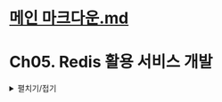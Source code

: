 # [메인 마크다운.md](README.md)

# Ch05. Redis 활용 서비스 개발
<details>
<summary>펼치기/접기</summary>

## 01. REST API와 MVC 패턴 장/단점
<details>
<summary>펼치기/접기</summary>

### [MVC 패턴]  

                                          
사용자 → `**Browser**` → `**View**` → `**Controller**` → `**Model**`(Service, Repository)   
　　　　　　　　　　　　　　　　　　　　　　　　　　　　↓  
　　　　　　　　　　　　　　　　　　　　　　　　　　　`**Data**`  
　　　　　　　　　　　　　　　　　　　　　　　　  　　(SQL, NoSQL)


- **장점** : 분리, 확장 편의성  
  - `분리`: 각 역할을 명확히 분리함으로써, 사용자 인터페이스(View), 비즈니스 로직(Model), 요청 처리(Controller) 등을 독립적으로 개발하고 유지보수할 수 있다．
  - `확장성`: 각 컴포넌트를 독립적으로 수정하고 확장할 수 있어, 시스템을 쉽게 확장할 수 있다.  
             새로운 기능을 추가하거나 변경할 때 기존 구조에 미치는 영향을 최소화할 수 있다.
- **단점** : View ↔ Model간 의존성 발생, 시간 지날수록 복잡성 증가
  - `View ↔ Model 간 의존성 발생`: View가 Model의 데이터를 기반으로 동작하기 때문에 View와 Model 간의 간접적인 의존성이 생깁니다. 이로 인해 시스템이 커지면 의존 관계가 복잡해질 수 있다.
  - `시간이 지날수록 복잡성 증가`: 시스템 규모가 커지면 MVC 패턴을 유지하는 데 복잡도가 증가할 수 있다.  
       여러 Controller와 View가 얽히게 되면 관리가 어려워질 수 있다.
    - 특히, 대형 애플리케이션에서는 View와 Controller 간의 관계가 복잡해져서 코드가 비대해지고, 관리와 유지보수가 어려워질 수 있다.

</details>

## 02. Redis Library 종류
<details>
<summary>펼치기/접기</summary>

### Lettuce vs Jedis

[비교 링크](https://redis.com/blog/jedis-vs-lettuce-an-exploration/)

- #### **Jedis** : 낮은 개발 복잡도.
  - 사용이 간단하며 낮은 개발 복잡도를 제공한다.
  - 동기 방식의 데이터 처리에 적합하며, 비교적 간단한 Redis 활용에 적합하다.
- #### **Lettuce** : 다양한 옵션 존재(advanced), Scaling, non-blocing reactive application에 유리
  - 다양한 옵션과 고급 기능(advanced)을 제공한다.
  - Scaling에 유리하다.
    - 여러 Redis 서버를 조합하여 데이터를 분산처리 하거나, Redis Cluster와 같은 환경에서 데이터 처리 성능을 확장하는 데 적합하다.
    - 대량의 데이터를 처리하거나 다중 사용자 요청을 처리할 때, 수평 확장을 통해 성능을 향상시킬 수 있다.
  - 비동기 반응형 애플리케이션 지원 (non-blocking reactive application)
    - 네트워크 요청이나 Redis 작업을 수행하는 동안 스레드가 대기하지 않고 다른 작업을 수행할 수 있도록 설계되어 있다.
    - WebFlux, Reactor, RxJava와 같은 반응형 프로그래밍 도구와 잘 연동된다.
    - 이를 통해 고성능 이벤트 기반 애플리케이션 개발이 가능하며, 대규모 트래픽 환경에서도 효율적으로 리소스를 활용할 수 있다.
</details>

## 03. 가격정보데이터와 Redis Data Type
<details>
<summary>펼치기/접기</summary>

### 자료구조 종류
- #### **String**: 1:1관계
  - key-value 형태로 하나의 key에 하나의 value를 매핑한다.
  - 단순한 key-value 매핑 구조라서, Java의 Map과 유사하다.
- #### **List**: 순서존재, Queue와 Stack으로 사용
  - 순서가 있어서 데이터를 삽입한 순서대로 처리된다.
  - LPUSH, RPUSH 명령어를 통해 **Queue(FIFO)**와 Stack(LIFO) 구조로 사용 가능하다.
- #### **Sets**: 순서와 관계없이 저장, 중복 불가
  - 리스트처럼 여러 개의 값을 저장할 수 있지만, 순서는 중요하지 않다.
  - Set은 중복을 허용하지 않으며, 하나의 key에 여러 개의 Set 요소가 들어갈 수 있다.
- #### **`Sorted Sets`**: ZSET, Scode 개념 존재. Set과 같은데 정렬이 필요한 곳에 사용
  - Set과 비슷하지만, 각 요소에 Double 타입의 Score를 부여해서 정렬할 수 있다.
  - Score에 따라 자동으로 정렬되며, 순위 기반으로 데이터를 처리할 때 유용하다.
  - Double 타입(score)에 맞춰서 값의 크기에 따라 편리하게 조회할 수 있다.
    - 예를 들어, 가격이 100개가 있을 때, 가장 낮은 가격을 찾으려면 가장 작은 Score 값을 찾으면 된다.
    - RDB 환경에서 가격을 기준으로 ORDER BY를 사용하여 가장 저렴한 가격을 찾는 것과 유사하다.  
      그러나 Sorted Sets는 이미 정렬된 상태에서 값을 가져올 수 있어, 미리 정렬된 값을 빠르게 조회할 수 있는 장점이 있다.
- #### **Hashes**: Field:Value형태 여러 커플 존재. RDB의 TABLE 개념으로 많이 사용
  - 1:다 관계를 저장할 수 있다.
  - RDB의 테이블과 비슷한 구조로, 하나의 key에 여러 개의 field와 value를 매핑한다.
    - 예시: Key(테이블): A, Field(컬럼): 기억, Value: 1
  - RDB에 데이터를 저장하기 전 혹은 캐시 형태로 활용할 때 유용하다.

### Soroted Set(ZSET) 기본 명령어
- **ZADD**: 입력
  - 데이터를 추가한다.
- **ZCARD**: Count
  - 지정된 키에 몇개의 멤버가 들어있는지 카운팅한다.
- **ZRANGE**: 정렬순서로 조회
  - 예를들어 10개씩 조회한다면 1~10까지 조회하며, 인덱스는 0부터 시작한다. (0~9)
  - 만약 20개 항목이 필요하면 0~19까지 조회할 수 있다.
- **ZRANGEBYSCORE**: Score로 조회
  - 가격정보로 예를들면 1만원 ~ 2만원 사이 제품 중 가장 저렴한 것을 조회할 수 있다.
- **ZREM**: 삭제
  - 예를 들어, 더 이상 판매하지 않는 상품을 삭제할 때 사용한다.
- **ZSCORE**: 특정 멤버의 Scroe를 조회
  - 예를 들어, 제품의 가격을 조회할 때 사용된다.
- **ZRANK**: 특정 멤버의 Rank를 조회
  - 예를들어, 제품을 잘 구매한것인지 확인하고 싶은 유저가 있다면,  
    전체 상품 리스트에서 최저가 순으로 조회 해 봤을 때 몇 번째로 저렴한 제품을 구매했는지 확인할 수 있다.
</details>

## 04. 가격정보데이터와 Redis 실습 
<details>
<summary>펼치기/접기</summary>

### Redis 기동 (한줄씩 실행)
(기동을 위한 Redis 설치 및 설정은 [Ch04. Redis 설치 및 Configuration.md](Ch04.%20Redis%20%EC%84%A4%EC%B9%98%20%EB%B0%8F%20Configuration.md)에서 확인합니다.) 

  ```bash
  & "C:/Program Files/Redis/redis-server.exe" "C:/Program Files/Redis/conf/redis.master.conf"
  & "C:/Program Files/Redis/redis-server.exe" "C:/Program Files/Redis/conf/redis.slave.conf"
  & "C:/Program Files/Redis/redis-server.exe" "C:/Program Files/Redis/conf/sentinel26379.conf" --sentinel
  & "C:/Program Files/Redis/redis-server.exe" "C:/Program Files/Redis/conf/sentinel26380.conf" --sentinel
  & "C:/Program Files/Redis/redis-server.exe" "C:/Program Files/Redis/conf/sentinel26381.conf" --sentinel
  & "C:/Program Files/Redis/redis-cli.exe"
  ```

### 명령어 실습

#### 명령어 정리
 - **ZADD** (score, member 정보 추가)
   ```bash
   ZADD key score member
   ```
 - **ZCARD** (수량 확인)
   ```bash
   ZCARD key
   ```
 - **ZRANGE** (순위 범위 조건)
   ```bash
   ZRANGE key 순위범위시작인덱스 순위범위끝인덱스
   ```
   **ZRANGE** (순위 범위 조건) - score와 함께 조회: **withscores**
   ```bash
   ZRANGE key 순위시작인덱스 순위끝인덱스 withscores 
   ```
 - **ZREM**
   ```bash
   ZREM key member
   ```
 - **ZRANGEBYSCORE** (score 범위 조건)
   ```bash
   ZRANGEBYSCORE key score범위시작값 score범위끝값
   ```
 - **ZRANGEBYSCORE** (score 범위 조건) - score와 함께 조회: **withscores**
   ```bash
   ZRANGEBYSCORE key score범위시작값 score범위끝값 withscores
   ```

- **ZSCORE** member기준 score 조회
  ```bash
  ZSCORE key member
  ```
- 특정 member의 score 랭킹 조회 (해당 member가 존재하지 않는다면 nil 로 출력)
  ```bash
  ZRANK key member
  ```

   
#### 테스트 시나리오

- 정렬된 제품의 가격조회.
- 상품 삭제.
- 내가 산 제품의 어느정도 가격대인지 랭킹 조회.
- 특정 가격대의 상품 조회.

#### 테스트 실습

- `1번 상품 추가`  
  가격이 12000원인 상품번호 p0001 상품을 rediszsettest KEY로 추가 
  ```bash
  > ZADD rediszsettest 12000 p0001
  ```

- `상품 수량 확인`  
  ZADD를 통해 추가한 rediszsettest가 저장되었는지 수량을 통해 확인한다.
  ```bash
  > ZCARD rediszsettest
  ```

- `2번 ~ 5번 상품 4개 추가`  
  가격이 13,000원인 상품번호 p0002 상품을 rediszsettest KEY로 추가
  ```bash
  > ZADD rediszsettest 13000 p0002
  ```
  가격이 13,500원인 상품번호 p0003 상품을 rediszsettest KEY로 추가
  ```bash
  > ZADD rediszsettest 13500 p0003
  ```
  가격이 8,500원인 상품번호 p0004 상품을 rediszsettest KEY로 추가
  ```bash
  > ZADD rediszsettest 8500 p0004
  ```
  가격이 100,000원인 상품번호 p0005 상품을 rediszsettest KEY로 추가
  ```bash
  > ZADD rediszsettest 100000 p0005
  ```
- 0 ~ 2까지의 순위를 조회한다.
  ```bash
  > ZRANGE rediszsettest 0 2
  ```
  결과
  ```text
  1) "p0004"
  2) "p0001"
  3) "p0002"
  ```
- 0 ~ 2까지의 순위를 score(가격)과 함께 조회한다.
  ```bash
  > ZRANGE rediszsettest 0 2 withscores
  ```
  결과
  ```text
  1) "p0004"
  2) "8500"
  3) "p0001"
  4) "12000"
  5) "p0002"
  6) "13000"
  ```
- 8500원 상품 판매 중단 (해당 상품 삭제)
  ```bash
  > ZREM rediszsettest p0004
  ```
- score 포함한 0 ~ 2 까지 순위 재조회
  ```bash
  > ZRANGE rediszsettest 0 2 withscores
  ```
  결과
  ```text
  1) "p0001"
  2) "12000"
  3) "p0002"
  4) "13000"
  5) "p0003"
  6) "13500"
  ```
  1위였던 8,500원짜리 p0004 상품이 제거되었고 2위였던 p0001부터 그 아래 순위 상품 모두 1씩 순위가 상승했으며 마지막 3번째 순위에 p0003 상품이 추가되었다

- 5만원 ~ 11만원 사이 제품 조회(가격 범위 조건)  
  사용자가 너무 저렴한 가격은 가품이라고 생각할 수 있다는 가정하에 상품 가격을 기준으로 조회한다.
  ```bash
  > ZRANGEBYSCORE rediszsettest 50000 110000 withscores
  ```

- p0003 상품의 가격이 얼마인지 상품기준 가격 조회
  ```bash
  > ZSCORE rediszsettest p0003
  ```
  결과
  ```text
  "13500"
  ```
- p0002 상품의 가격 랭킹 조회
  p0002 상품을 13000원 주고 샀는데 잘 산것인지 해당 상품의 랭킹 조회한다.
  ```bash
  > ZRANK rediszsettest p0002
  ```
  결과
  ```text
  (integer) 1
  ```

</details>

## 05. Redis Sample Data 생성과 입력 (Key, Value Design)
<details>
<summary>펼치기/접기 </summary>

### mockaroo
![mockaroo.png](img%2Fmockaroo.png)

1. Field Name과 Type 그리고 Options를 위 사진과 같이 입력  
2. #Rows: 1000입력, Format: CSV를 선택
   window일 경우 Excel을 선택한다.
3. 최 하단 `[GENERATE DATA]` 버튼을 클릭

### Excel
1. 생성된 액셀 파일에 가장 좌측 셀에 셀을 새로 추가 삽입하여 prodGrpId 컬럼명을 입력한다.
   ![excel1.png](img/excel1.png)
2. prodGrpId 컬럼 하위로 1부터 50까지 FPG0001 ~ FPG0050을 입력한다.
   ![excel2.png](img/excel2.png)
   ![excel3.png](img/excel3.png)
   ![excel4.png](img/excel4.png)
3. prodGrpId를 1~50까지 복사하여 51~100까지 추가한다.
4. prodGrpId를 1~100까지 복사하여 101~200, 201~300, 301~400, 401~500 총 4회 붙여넣기 한다.
5. prodGrpId를 1~500까지 복사하여 501~1000까지 붙여넣기 한다.
6. 1000개의 row가 제대로 추가되었는지 확인 후 다시 가장 좌측 셀에 셀을 새로 추가하여 zadd 명령어를 1000번 row 까지 반복하여 추가한다.
7. 전체 내용을 복사한 뒤 액셀 파일은 따로 저장한다.

#### *1~50까지의 고정값을 1000번까지 20회 반복하는 이유는 프로덕트(제품)의 그룹을 50개로 가정하기 때문이다.*

### 파일 생성
- #### linux  
  ```bash
  vi sample.redis
  ```
  위 명령어를 통해 vi를 열고 이전에 생성한 [redis_sample.xlsx](redis%2Fsample%2Fredis_sample.xlsx)의 내용을 붙여넣기 한다.


- #### windows  
  메모장을 열고 이전에 생성한 [redis_sample.xlsx](redis%2Fsample%2Fredis_sample.xlsx)의 내용을 붙여넣기 한 다음  
  다른 이름으로 저장 을 누르고 파일 형식(T)를 파일 이름(N)을 확장자(.redis)를 포함한 sample.redis로 저장한다.

### 파일 내용을 Redis CLI로 전달

- #### linux
  ```bash
  redis-cli < sample.redis
  ```

- #### window: powershell
  ```bash
  Get-Content "C:/Program Files/Redis/sample.redis" | & "C:/Program Files/Redis/redis-cli.exe"
  ```
  ![sample.redis-powershell.png](sample.redis-powershell.png)

- #### redis-cli 샘플데이터 조회
  FPG0001과 FPG0050을 ZCARD 명령을 통해 각각 조회해본다.
  - redis-cli.exe 실행
    ```bash
    & "C:/Program Files/Redis/redis-cli.exe"
    ```
  - zcard 조회 명령 진행
    ```bash
    zcard FPG0001
    zcard FPG0050
    ```
  - [조회 결과 이미지]  
  ![sample_zcard.png](img/sample_zcard.png)

  20개씩 50개 라고 생각했을 때 1000개의 데이터가 잘 저장되었다.

</details>
</details>
